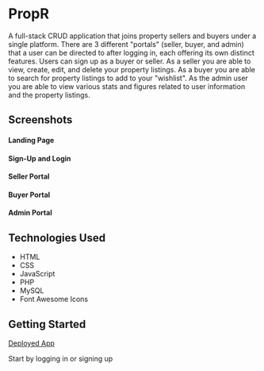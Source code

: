 # PropR

A full-stack CRUD application that joins property sellers and buyers under a single platform. There are 3 different "portals" (seller, buyer, and admin) that a user can be directed to after logging in, each offering its own distinct features. Users can sign up as a buyer or seller. As a seller you are able to view, create, edit, and delete your property listings. As a buyer you are able to search for property listings to add to your "wishlist". As the admin user you are able to view various stats and figures related to user information and the property listings.

## Screenshots
#### Landing Page

#### Sign-Up and Login

#### Seller Portal
<!-- <img src="" width ="250" /> <img src="" width ="250" /> <img src="" width ="300" /> -->

#### Buyer Portal


#### Admin Portal

## Technologies Used
- HTML
- CSS
- JavaScript
- PHP
- MySQL
- Font Awesome Icons

## Getting Started
[Deployed App]()

Start by logging in or signing up




